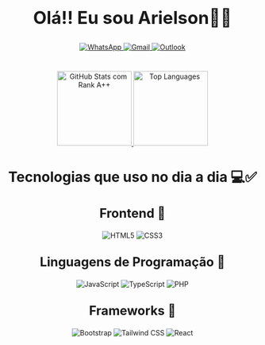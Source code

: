 <h1 style="text-align: center; border: none; font-size: 2.5em; margin-bottom: 30px;">Olá!! Eu sou Arielson🖐🏽</h1>

<div style="text-align: center; margin-bottom: 40px;">
  <a href="https://web.whatsapp.com/" target="_blank">
    <img src="https://img.shields.io/badge/WhatsApp-25D366?style=for-the-badge&logo=whatsapp&logoColor=white" alt="WhatsApp" />
  </a>
  <a href="https://mail.google.com" target="_blank">
    <img src="https://img.shields.io/badge/Gmail-D14836?style=for-the-badge&logo=gmail&logoColor=white" alt="Gmail" />
  </a>
  <a href="https://outlook.live.com/" target="_blank">
    <img src="https://img.shields.io/badge/Microsoft_Outlook-0078D4?style=for-the-badge&logo=microsoft-outlook&logoColor=white" alt="Outlook" />
  </a>
</div>

<div style="text-align: center; margin-bottom: 40px;">
  <a href="https://github.com/anuraghazra/github-readme-stats" target="_blank">
    <img height="150em" src="https://github-readme-stats.vercel.app/api?username=Arielson13&theme=aura_dark&show_icons=true&locale=pt-br&rank_icon=github" alt="GitHub Stats com Rank A++"/>
  </a>
  <a href="https://github.com/anuraghazra/convoychat" target="_blank">
    <img height="150em" src="https://github-readme-stats.vercel.app/api/top-langs?username=Arielson13&theme=aura_dark&layout=compact&langs_count=8&card_width=320&show_icons=true&locale=pt-br" alt="Top Languages"/>
  </a>
</div>

<h1 style="text-align: center; border: none; font-size: 2em; margin-bottom: 20px;">Tecnologias que uso no dia a dia 💻✅</h1>

<h2 style="text-align: center; font-size: 1.8em; margin-top: 30px;">Frontend 🚀</h2>
<div style="text-align: center; margin-bottom: 30px;">
  <img src="https://img.shields.io/badge/HTML5-E34F26?style=for-the-badge&logo=html5&logoColor=white" alt="HTML5" /> 
  <img src="https://img.shields.io/badge/CSS3-1572B6?style=for-the-badge&logo=css3&logoColor=white" alt="CSS3" />
</div>

<h2 style="text-align: center; font-size: 1.8em; margin-top: 30px;">Linguagens de Programação 🚀</h2>
<div style="text-align: center; margin-bottom: 30px;">
  <img src="https://img.shields.io/badge/JavaScript-F7DF1E?style=for-the-badge&logo=javascript&logoColor=black" alt="JavaScript" />
  <img src="https://img.shields.io/badge/TypeScript-007ACC?style=for-the-badge&logo=typescript&logoColor=white" alt="TypeScript" />
  <img src="https://img.shields.io/badge/PHP-777BB4?style=for-the-badge&logo=PHP&logoColor=white" alt="PHP" />
</div>

<h2 style="text-align: center; font-size: 1.8em; margin-top: 30px;">Frameworks 🚀</h2>
<div style="text-align: center; margin-bottom: 40px;">
  <img src="https://img.shields.io/badge/Bootstrap-7952B3?style=for-the-badge&logo=Bootstrap&logoColor=white" alt="Bootstrap" />
  <img src="https://img.shields.io/badge/Tailwind%20CSS-06B6D4?style=for-the-badge&logo=Tailwind-CSS&logoColor=white" alt="Tailwind CSS" />
  <img src="https://img.shields.io/badge/React-61DAFB?style=for-the-badge&logo=React&logoColor=black" alt="React" />
</div>
